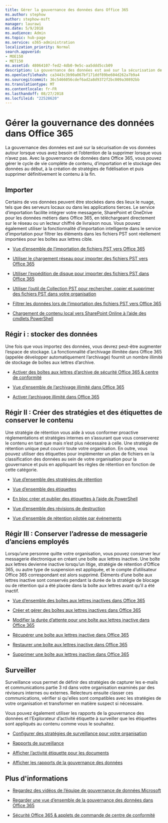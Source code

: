 ```yaml
---
title: Gérer la gouvernance des données dans Office 365
ms.author: stephow
author: stephow-msft
manager: laurawi
ms.date: 5/9/2018
ms.audience: Admin
ms.topic: hub-page
ms.service: o365-administration
localization_priority: Normal
search.appverid:
- MOE150
- MET150
ms.assetid: 48064107-fed2-4db0-9e5c-aa5ddd5ccb09
description: La gouvernance des données est axé sur la sécurisation de vos données autour lorsque vous avez besoin et l’obtention de la supprimer lorsque vous n’avez pas. Avec la gouvernance de données dans Office 365, vous pouvez gérer le cycle de vie complète de contenu, d’importation et le stockage des données au début, à la création de stratégies de fidélisation et puis supprimer définitivement le contenu à la fin.
ms.openlocfilehash: ca3443c3b90a067bf171ddf89be604d262a7b9a4
ms.sourcegitcommit: 36c5466056cdef6ad2a8d9372f2bc009a30892bb
ms.translationtype: MT
ms.contentlocale: fr-FR
ms.lasthandoff: 08/27/2018
ms.locfileid: "22528620"
---
```

# <a name="manage-data-governance-in-office-365"></a>Gérer la gouvernance des données dans Office 365

La gouvernance des données est axé sur la sécurisation de vos données autour lorsque vous avez besoin et l’obtention de la supprimer lorsque vous n’avez pas. Avec la gouvernance de données dans Office 365, vous pouvez gérer le cycle de vie complète de contenu, d’importation et le stockage des données au début, à la création de stratégies de fidélisation et puis supprimer définitivement le contenu à la fin.
  
## <a name="import"></a>Importer

Certains de vos données peuvent être stockées dans des lieux le nuage, tels que des serveurs locaux ou dans les applications tierces. Le service d’importation facilite intégrer votre messagerie, SharePoint et OneDrive pour les données métiers dans Office 365, en téléchargeant directement sur le réseau ou un lecteur chiffré de livraison nous. Vous pouvez également utiliser la fonctionnalité d’importation intelligente dans le service d’importation pour filtrer les éléments dans les fichiers PST sont réellement importées pour les boîtes aux lettres cible. 
  
- [Vue d’ensemble de l’importation de fichiers PST vers Office 365](https://support.office.com/article/ba688e0a-0fcb-4bd7-8e57-2b669564ea84)
    
- [Utiliser le chargement réseau pour importer des fichiers PST vers Office 365](use-network-upload-to-import-pst-files.md)
    
- [Utiliser l’expédition de disque pour importer des fichiers PST dans Office 365](use-drive-shipping-to-import-pst-files-to-office-365.md)
    
- [Utiliser l’outil de Collection PST pour rechercher, copier et supprimer des fichiers PST dans votre organisation](find-copy-and-delete-pst-files-in-your-organization.md)
    
- [Filtrer les données lors de l’importation des fichiers PST vers Office 365](filter-data-when-importing-pst-files.md)
    
- [Chargement de contenu local vers SharePoint Online à l’aide des cmdlets PowerShell](https://support.office.com/article/555049c6-15ef-45a6-9a1f-a1ef673b867c)
    
## <a name="govern-i-store-data"></a>Régir i : stocker des données

Une fois que vous importez des données, vous devrez peut-être augmenter l’espace de stockage. La fonctionnalité d’archivage illimitée dans Office 365 (appelée développer automatiquement l’archivage) fournit un nombre illimité de stockage de boîtes aux lettres d’archive.
  
- [Activer des boîtes aux lettres d’archive de sécurité Office 365 &amp; centre de conformité](enable-archive-mailboxes.md)

- [Vue d’ensemble de l’archivage illimité dans Office 365](unlimited-archiving.md)
    
- [Activer l’archivage illimité dans Office 365](enable-unlimited-archiving.md)
    

    
## <a name="govern-ii-create-policies-and-labels-to-retain-content"></a>Régir II : Créer des stratégies et des étiquettes de conserver le contenu

Une stratégie de rétention vous aide à vous conformer proactive réglementations et stratégies internes en s’assurant que vous conserverez le contenu en tant que mais n’est plus nécessaire à celle. Une stratégie de rétention unique peut couvrir toute votre organisation. En outre, vous pouvez utiliser des étiquettes pour implémenter un plan de fichiers en la classification des données au sein de votre organisation pour la gouvernance et puis en appliquant les règles de rétention en fonction de cette catégorie.
  
- [Vue d’ensemble des stratégies de rétention](retention-policies.md)
    
- [Vue d’ensemble des étiquettes](labels.md)
    
- [En bloc créer et publier des étiquettes à l’aide de PowerShell](https://support.office.com/article/8986701b-ffa1-46ec-8fd0-8f7e81d5b25f.aspx)
    
- [Vue d’ensemble des révisions de destruction](disposition-reviews.md)
    
- [Vue d’ensemble de rétention pilotée par événements](event-driven-retention.md)
    
## <a name="govern-iii-retain-the-email-of-former-employees"></a>Régir III : Conserver l’adresse de messagerie d’anciens employés

Lorsqu’une personne quitte votre organisation, vous pouvez conserver leur messagerie électronique en créant une boîte aux lettres inactive. Une boîte aux lettres devienne inactive lorsqu’un litige, stratégie de rétention d’Office 365, ou autre type de suspension est appliquée, et le compte d’utilisateur Office 365 correspondant est alors supprimé. Éléments d’une boîte aux lettres inactive sont conservés pendant la durée de la stratégie de blocage ou de rétention qui a été placée dans la boîte aux lettres avant qu’il a été inactif.
  
- [Vue d’ensemble des boîtes aux lettres inactives dans Office 365](inactive-mailboxes-in-office-365.md)
    
- [Créer et gérer des boîtes aux lettres inactives dans Office 365](create-and-manage-inactive-mailboxes.md)

- [Modifier la durée d’attente pour une boîte aux lettres inactive dans Office 365](change-the-hold-duration-for-an-inactive-mailbox.md)
  
- [Récupérer une boîte aux lettres inactive dans Office 365](recover-an-inactive-mailbox.md)
 
- [Restaurer une boîte aux lettres inactive dans Office 365](restore-an-inactive-mailbox.md)

- [Supprimer une boîte aux lettres inactive dans Office 365](delete-an-inactive-mailbox.md)

## <a name="monitor"></a>Surveiller

Surveillance vous permet de définir des stratégies de capturer les e-mails et communications partie 3 rd dans votre organisation examinés par des réviseurs internes ou externes. Relecteurs ensuite classer ces communications, vérifier si qu'elles sont compatibles avec les stratégies de votre organisation et transformer en matière suspect si nécessaire.
  
Vous pouvez également utiliser les rapports de la gouvernance des données et l’Explorateur d’activité étiquette à surveiller que les étiquettes sont appliqués au contenu comme vous le souhaitez.
  
- [Configurer des stratégies de surveillance pour votre organisation](configure-supervision-policies.md)
    
- [Rapports de surveillance](supervision-reports.md)
    
- [Afficher l’activité étiquette pour les documents](view-label-activity-for-documents.md)
    
- [Afficher les rapports de la gouvernance des données](view-the-data-governance-reports.md)
    
## <a name="more-information"></a>Plus d'informations

- [Regardez des vidéos de l’équipe de gouvernance de données Microsoft](https://go.microsoft.com/fwlink/?linkid=867039)
    
- [Regarder une vue d’ensemble de la gouvernance des données dans Office 365](https://go.microsoft.com/fwlink/?linkid=852644)
    
- [Sécurité Office 365 &amp; applets de commande de centre de conformité](https://go.microsoft.com/fwlink/?linkid=852310)
    


